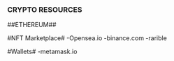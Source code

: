 ### CRYPTO RESOURCES

##ETHEREUM##

#NFT Marketplace#
-Opensea.io
-binance.com
-rarible

#Wallets#
-metamask.io

